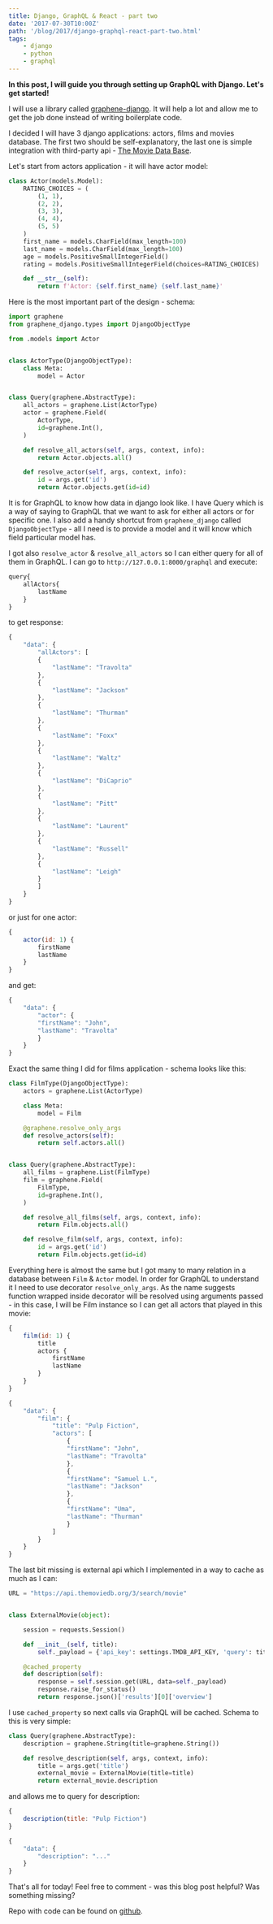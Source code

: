 ```yaml
---
title: Django, GraphQL & React - part two
date: '2017-07-30T10:00Z'
path: '/blog/2017/django-graphql-react-part-two.html'
tags: 
    - django
    - python
    - graphql
---
```



**In this post, I will guide you through setting up GraphQL with Django.
Let's get started!**

I will use a library called
[graphene-django](https://github.com/graphql-python/graphene-django). It
will help a lot and allow me to get the job done instead of writing
boilerplate code.

I decided I will have 3 django applications: actors, films and movies
database. The first two should be self-explanatory, the last one is
simple integration with third-party api - [The Movie Data
Base](https://www.themoviedb.org/).

Let's start from actors application - it will have actor model:

```python
class Actor(models.Model):
    RATING_CHOICES = (
        (1, 1),
        (2, 2),
        (3, 3),
        (4, 4),
        (5, 5)
    )
    first_name = models.CharField(max_length=100)
    last_name = models.CharField(max_length=100)
    age = models.PositiveSmallIntegerField()
    rating = models.PositiveSmallIntegerField(choices=RATING_CHOICES)

    def __str__(self):
        return f'Actor: {self.first_name} {self.last_name}'
```

Here is the most important part of the design - schema:

```python
import graphene
from graphene_django.types import DjangoObjectType

from .models import Actor


class ActorType(DjangoObjectType):
    class Meta:
        model = Actor


class Query(graphene.AbstractType):
    all_actors = graphene.List(ActorType)
    actor = graphene.Field(
        ActorType,
        id=graphene.Int(),
    )

    def resolve_all_actors(self, args, context, info):
        return Actor.objects.all()

    def resolve_actor(self, args, context, info):
        id = args.get('id')
        return Actor.objects.get(id=id)
```

It is for GraphQL to know how data in django look like. I have Query
which is a way of saying to GraphQL that we want to ask for either all
actors or for specific one. I also add a handy shortcut from
`graphene_django` called `DjangoObjectType` - all I need is to provide a
model and it will know which field particular model has.

I got also `resolve_actor` & `resolve_all_actors` so I can either query
for all of them in GraphQL. I can go to `http://127.0.0.1:8000/graphql`
and execute:

```javascript
query{
    allActors{
        lastName
    }
}
```

to get response:

```javascript
{
    "data": {
        "allActors": [
        {
            "lastName": "Travolta"
        },
        {
            "lastName": "Jackson"
        },
        {
            "lastName": "Thurman"
        },
        {
            "lastName": "Foxx"
        },
        {
            "lastName": "Waltz"
        },
        {
            "lastName": "DiCaprio"
        },
        {
            "lastName": "Pitt"
        },
        {
            "lastName": "Laurent"
        },
        {
            "lastName": "Russell"
        },
        {
            "lastName": "Leigh"
        }
        ]
    }
}
```

or just for one actor:

```javascript
{
    actor(id: 1) {
        firstName
        lastName
    }
}
```

and get:

```javascript
{
    "data": {
        "actor": {
        "firstName": "John",
        "lastName": "Travolta"
        }
    }
}
```

Exact the same thing I did for films application - schema looks like
this:

```python
class FilmType(DjangoObjectType):
    actors = graphene.List(ActorType)

    class Meta:
        model = Film

    @graphene.resolve_only_args
    def resolve_actors(self):
        return self.actors.all()


class Query(graphene.AbstractType):
    all_films = graphene.List(FilmType)
    film = graphene.Field(
        FilmType,
        id=graphene.Int(),
    )

    def resolve_all_films(self, args, context, info):
        return Film.objects.all()

    def resolve_film(self, args, context, info):
        id = args.get('id')
        return Film.objects.get(id=id)
```

Everything here is almost the same but I got many to many relation in a
database between `Film` & `Actor` model. In order for GraphQL to
understand it I need to use decorator `resolve_only_args`. As the name
suggests function wrapped inside decorator will be resolved using
arguments passed - in this case, I will be Film instance so I can get
all actors that played in this movie:

```javascript
{
    film(id: 1) {
        title
        actors {
            firstName
            lastName
        }
    }
}
```

```javascript
{
    "data": {
        "film": {
            "title": "Pulp Fiction",
            "actors": [
                {
                "firstName": "John",
                "lastName": "Travolta"
                },
                {
                "firstName": "Samuel L.",
                "lastName": "Jackson"
                },
                {
                "firstName": "Uma",
                "lastName": "Thurman"
                }
            ]
        }
    }
}
```

The last bit missing is external api which I implemented in a way to
cache as much as I can:

```python
URL = "https://api.themoviedb.org/3/search/movie"


class ExternalMovie(object):

    session = requests.Session()

    def __init__(self, title):
        self._payload = {'api_key': settings.TMDB_API_KEY, 'query': title}

    @cached_property
    def description(self):
        response = self.session.get(URL, data=self._payload)
        response.raise_for_status()
        return response.json()['results'][0]['overview']
```

I use `cached_property` so next calls via GraphQL will be cached. Schema
to this is very simple:

```python
class Query(graphene.AbstractType):
    description = graphene.String(title=graphene.String())

    def resolve_description(self, args, context, info):
        title = args.get('title')
        external_movie = ExternalMovie(title=title)
        return external_movie.description
```

and allows me to query for description:

```javascript
{
    description(title: "Pulp Fiction")
}
```

```javascript
{
    "data": {
        "description": "..."
    }
}
```

That's all for today! Feel free to comment - was this blog post helpful?
Was something missing?

Repo with code can be found on
[github](https://github.com/krzysztofzuraw/personal-blog-projects/tree/master/blog_django_graphql_react_relay).
